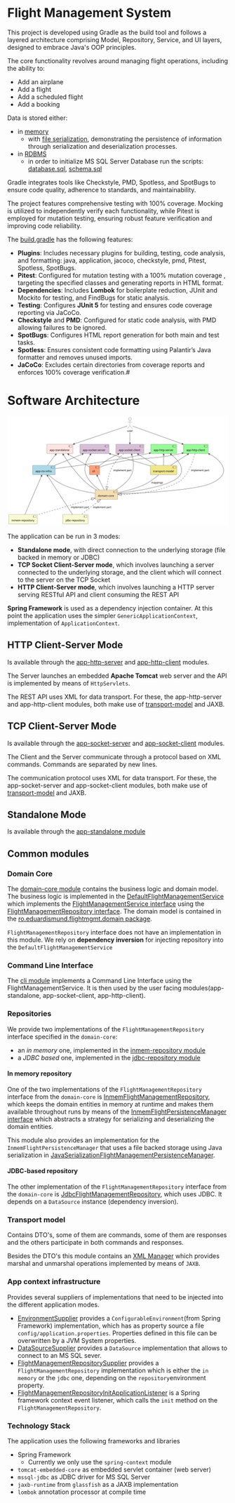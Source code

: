 # Flight Management System

This project is developed using Gradle as the build tool and follows a layered architecture comprising Model, Repository, Service, and UI layers, designed to embrace Java's OOP principles.

The core functionality revolves around managing flight operations, including the ability to:

* Add an airplane
* Add a flight
* Add a scheduled flight
* Add a booking

Data is stored either:
* in [memory](inmem-repository/src/main/java/ro/eduardismund/flightmgmt/repo/InmemFlightManagementRepository.java)
  * with [file serialization](inmem-repository/src/main/java/ro/eduardismund/flightmgmt/repo/JavaSerializationFlightManagementPersistenceManager.java), demonstrating the persistence of information through serialization and deserialization processes.
* in [RDBMS](jdbc-repository/src/main/java/ro/eduardismund/flightmgmt/repo/JdbcFlightManagementRepository.java)
  * in order to initialize MS SQL Server Database run the scripts: [database.sql](sql/database.sql), [schema.sql](sql/schema.sql)

Gradle integrates tools like Checkstyle, PMD, Spotless, and SpotBugs to ensure code quality, adherence to standards, and maintainability.

The project features comprehensive testing with 100% coverage. Mocking is utilized to independently verify each functionality, while Pitest is employed for mutation testing, ensuring robust feature verification and improving code reliability.

The [build.gradle](build.gradle) has the following features:
* __Plugins__: Includes necessary plugins for building, testing, code analysis, and formatting: java, application, jacoco, checkstyle, pmd, Pitest, Spotless, SpotBugs.
* __Pitest__: Configured for mutation testing with a 100% mutation coverage , targeting the specified classes and generating reports in HTML format.
* __Dependencies__: Includes __Lombok__ for boilerplate reduction, JUnit and Mockito for testing, and FindBugs for static analysis.
* __Testing__: Configures __JUnit 5__ for testing and ensures code coverage reporting via JaCoCo.
* __Checkstyle__ and __PMD__: Configured for static code analysis, with PMD allowing failures to be ignored.
* __SpotBugs__: Configures HTML report generation for both main and test tasks.
* __Spotless__: Ensures consistent code formatting using Palantir’s Java formatter and removes unused imports.
* __JaCoCo__: Excludes certain directories from coverage reports and enforces 100% coverage verification.#

# Software Architecture

![Components Diagram](diagrams/components_diagram.svg)


The application can be run in 3 modes:
  * **Standalone mode**, with direct connection to the underlying storage (file backed in memory or JDBC)
  * **TCP Socket Client-Server mode**, which involves launching a server connected to the underlying storage, and the client which will connect to the server on the TCP Socket
  * **HTTP Client-Server mode**, which involves launching a HTTP server serving RESTful API and client consuming the REST API

**Spring Framework** is used as a dependency injection container. At this point the application uses the simpler `GenericApplicationContext`, implementation of `ApplicationContext`.

## HTTP Client-Server Mode

Is available through the [app-http-server](app-http-server) and [app-http-client](app-http-client) modules.

The Server launches an embedded **Apache Tomcat** web server and the API is implemented by means of `HttpServlets`.

The REST API uses XML for data transport. For these, the app-http-server and app-http-client modules, both make use of [transport-model](transport-model) and JAXB.

## TCP Client-Server Mode

Is available through the [app-socket-server](app-socket-server) and [app-socket-client](app-socket-client) modules.

The Client and the Server communicate through a protocol based on XML commands. Commands are separated by new lines.

The communication protocol uses XML for data transport. For these, the app-socket-server and app-socket-client modules, both make use of [transport-model](transport-model) and JAXB.

## Standalone Mode

Is available through the [app-standalone module](app-standalone)

## Common modules

### Domain Core

The [domain-core module](domain-core) contains the business logic and domain model. The business logic is implemented in the [DefaultFlightManagementService](domain-core/src/main/java/ro/eduardismund/flightmgmt/service/DefaultFlightManagementService.java)
which implements the [FlightManagementService interface](domain-core/src/main/java/ro/eduardismund/flightmgmt/service/FlightManagementService.java) using the [FlightManagementRepository interface](domain-core/src/main/java/ro/eduardismund/flightmgmt/repo/FlightManagementRepository.java).
The domain model is contained in the [ro.eduardismund.flightmgmt.domain package](domain-core/src/main/java/ro/eduardismund/flightmgmt/domain).

`FlightManagementRepository` interface does not have an implementation in this module. We rely on **dependency inversion** for injecting repository into the `DefaultFlightManagementService`


### Command Line Interface

The [cli module](cli) implements a Command Line Interface using the FlightManagementService. It is then used by the user facing modules(app-standalone, app-socket-client, app-http-client).

### Repositories

We provide two implementations of the `FlightManagementRepository` interface specified in the `domain-core`:
* an _in memory_ one, implemented in the [inmem-repository module](inmem-repository) 
* a _JDBC based_ one, implemented in the [jdbc-repository module](jdbc-repository) 

#### In memory repository

One of the two implementations of the `FlightManagementRepository` interface from the `domain-core` is [InmemFlightManagementRepository](inmem-repository/src/main/java/ro/eduardismund/flightmgmt/repo/InmemFlightManagementRepository.java),
which keeps the domain entities in memory at runtime and makes them available throughout runs by means of the [InmemFlightPersistenceManager interface](inmem-repository/src/main/java/ro/eduardismund/flightmgmt/repo/InmemFlightManagementPersistenceManager.java)
which abstracts a strategy for serializing and deserializing the domain entities.

This module also provides an implementation for the `InmemFlightPersistenceManager` that uses a file backed storage using Java serialization in [JavaSerializationFlightManagementPersistenceManager](inmem-repository/src/main/java/ro/eduardismund/flightmgmt/repo/JavaSerializationFlightManagementPersistenceManager.java).

#### JDBC-based repository

The other implementation of the `FlightManagementRepository` interface from the `domain-core` is [JdbcFlightManagementRepository](jdbc-repository/src/main/java/ro/eduardismund/flightmgmt/repo/JdbcFlightManagementRepository.java),
which uses JDBC. It depends on a `DataSource` instance (dependency inversion).

### Transport model

Contains DTO's, some of them are commands, some of them are responses and the others participate in both commands and responses.

Besides the DTO's this module contains an [XML Manager](transport-model/src/main/java/ro/eduardismund/flightmgmt/dtos/XmlManager.java) which provides marshal and unmarshal operations implemented by means of `JAXB`.

### App context infrastructure

Provides several suppliers of implementations that need to be injected into the different application modes.

* [EnvironmentSupplier](app-ctx-infra/src/main/java/ro/eduardismund/flightmgmt/app/EnvironmentSupplier.java) provides a `ConfigurableEnvironment`(from Spring Framework) implementation, which has as property source a file `config/application.properties`. Properties defined in this file can be overwritten by a JVM System properties.
* [DataSourceSupplier](app-ctx-infra/src/main/java/ro/eduardismund/flightmgmt/app/DataSourceSupplier.java) provides a `DataSource` implementation that allows to connect to an MS SQL sever.
* [FlightManagementRepositorySupplier](app-ctx-infra/src/main/java/ro/eduardismund/flightmgmt/app/FlightMgmtRepositorySupplier.java) provides a `FlightManagementRepository` implementation which is either the `in memory` or the `jdbc` one, depending on the `repository`environment property.
* [FlightManagementRepositoryInitApplicationListener](app-ctx-infra/src/main/java/ro/eduardismund/flightmgmt/app/FlightMgmtRepositoryInitApplicationListener.java) is a Spring framework context event listener, which calls the `init` method on the `FlightManagementRepository`.


### Technology Stack

The application uses the following frameworks and libraries

* Spring Framework
  * Currently we only use the `spring-context` module
* `tomcat-embedded-core` as embedded servlet container (web server)
* `mssql-jdbc` as JDBC driver for MS SQL Server
* `jaxb-runtime` from `glassfish` as a JAXB implementation
* `lombok` annotation processor at compile time
